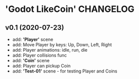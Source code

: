 # 'Godot LikeCoin' CHANGELOG 

## v0.1 (2020-07-23)
* add: **'Player'** scene
* add: Move Player by keys: Up, Down, Left, Right
* add: Player animations: idle, run, die
* add: Player collisions func
* add: **'Coin'** scene
* add: Player can pickup Coin
* add: **'Test-01'** scene - for testing Player and Coins

